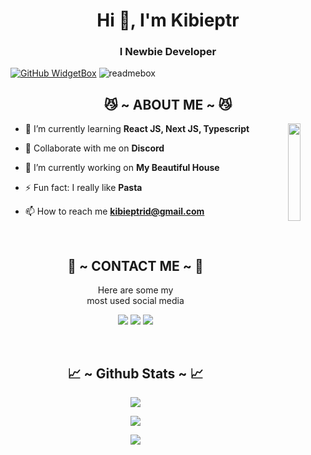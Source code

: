 <h1 align="center">Hi 👋, I'm Kibieptr</h1>
<h3 align="center">I Newbie Developer</h3>

[![GitHub WidgetBox](https://github-widgetbox.vercel.app/api/profile?username=Lynnxha&data=followers,repositories,stars,commits&theme=nautilus)](https://github.com/Lynnxha)
![readmebox](https://svgshare.com/i/104e.svg)

<div>
  <h2 align="center"> 😼 ~ ABOUT ME ~ 😼 </h2>
</div>
<div align="center">
  <img src="https://telegra.ph/file/60c57a2f7106d157eb9da.gif" align="right" width="20%">
</div>

- 🌱 I’m currently learning **React JS, Next JS, Typescript**

- 👯 Collaborate with me on **Discord**

- 🔭 I’m currently working on **My Beautiful House**

- ⚡ Fun fact: I really like **Pasta**

- 📫 How to reach me **kibieptrid@gmail.com**

<br>
<h2 align="center"> 📝 ~ CONTACT ME ~ 📝 </h2>

<p align="center">Here are some my <br>
most used social media</p>

<p align="center">
  <a href="https://www.instagram.com/kibieptr_" target="_blank"><img src="https://img.shields.io/badge/-Kibieptr_-ocean?&style=for-the-badge&logo=Instagram&logoColor=white"/></a>
  <a href="https://www.youtube.com/c//@silynn" target="_blank"><img src="https://img.shields.io/badge/-Silynn-red?&style=for-the-badge&logo=Youtube&logoColor=white"/></a>
  <a href="https://www.tiktok.com/@kibieptr" target="_blank"><img src="https://img.shields.io/badge/-Kibieptrf-blue?&style=for-the-badge&logo=Tiktok&logoColor=white"/></a>
</p>
</div>
<br>
<h2 align="center"> 📈 ~ Github Stats ~ 📈 </h2>

<p align="center">
  <a href="https://github.com/lynnxha"><img src="https://github-readme-stats.vercel.app/api?username=lynnxha&theme=tokyonight&show_icons=true" /></a>
</p>

<p align="center">
  <a href="https://github.com/lynnxha"><img src="https://github-readme-streak-stats.herokuapp.com/?user=lynnxha&theme=tokyonight&hide_border=false&properties=background&border=%239611C5FF" /><a>
</p>

<p align="center">
  <a href="https://github.com/lynnxha"><img src="https://github-profile-trophy.vercel.app/?username=lynnxha&theme=radical&margin-w=20&no-bg=true&no-frame=false" /><a>
</p>
